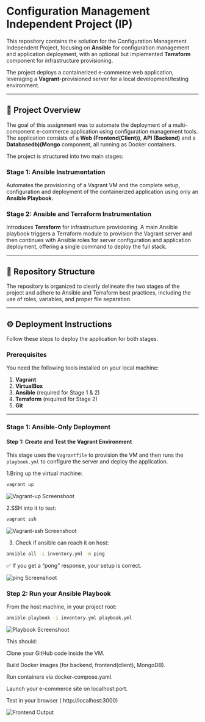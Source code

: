 # Configuration Management Independent Project (IP)

This repository contains the solution for the Configuration Management Independent Project, focusing on **Ansible** for configuration management and application deployment, with an optional but implemented **Terraform** component for infrastructure provisioning.

The project deploys a containerized e-commerce web application, leveraging a **Vagrant**-provisioned server for a local development/testing environment.

---

## 🚀 Project Overview

The goal of this assignment was to automate the deployment of a multi-component e-commerce application using configuration management tools. The application consists of a **Web (Frontend(Client))**, **API (Backend)** and a **Databasedb)(Mongo** component, all running as Docker containers.

The project is structured into two main stages:

### Stage 1: Ansible Instrumentation
Automates the provisioning of a Vagrant VM and the complete setup, configuration and deployment of the containerized application using only an **Ansible Playbook**.

### Stage 2: Ansible and Terraform Instrumentation
Introduces **Terraform** for infrastructure provisioning. A main Ansible playbook triggers a Terraform module to provision the Vagrant server and then continues with Ansible roles for server configuration and application deployment, offering a single command to deploy the full stack.

---

## 📂 Repository Structure

The repository is organized to clearly delineate the two stages of the project and adhere to Ansible and Terraform best practices, including the use of roles, variables, and proper file separation.

---

## ⚙️ Deployment Instructions

Follow these steps to deploy the application for both stages.

### Prerequisites

You need the following tools installed on your local machine:

1.  **Vagrant**
2.  **VirtualBox** 
3.  **Ansible** (required for Stage 1 & 2)
4.  **Terraform** (required for Stage 2)
5.  **Git**
---
### Stage 1: Ansible-Only Deployment

#### Step 1: Create and Test the Vagrant Environment

This stage uses the `Vagrantfile` to provision the VM and then runs the `playbook.yml` to configure the server and deploy the application.

1.Bring up the virtual machine:

```bash
vagrant up
`````
![Vagrant-up Screenshoot](./client/src/images/screenshots/vagrant-up.png)

2.SSH into it to test:

````bash
vagrant ssh
``````
![Vagrant-ssh Screenshoot](./client/src/images/screenshots/vagrant-ssh.png)

3. Check if ansible can reach it on host:
`````bash
ansible all -i inventory.yml -m ping
`````
✅ If you get a “pong” response, your setup is correct.

![ping Screenshoot](./client/src/images/screenshots/ping-response.png)

### Step 2: Run your Ansible Playbook

From the host machine, in your project root:
```bash
ansible-playbook -i inventory.yml playbook.yml
``````
![Playbook Screenshoot](./client/src/images/screenshots/playbook.png)

This should:

Clone your GitHub code inside the VM.

Build Docker images (for backend, frontend(client), MongoDB).

Run containers via docker-compose.yaml.

Launch your e-commerce site on localhost:port.

Test in your browser ( http://localhost:3000)

![Frontend Output](./client/src/images/screenshots/web-application.png)

